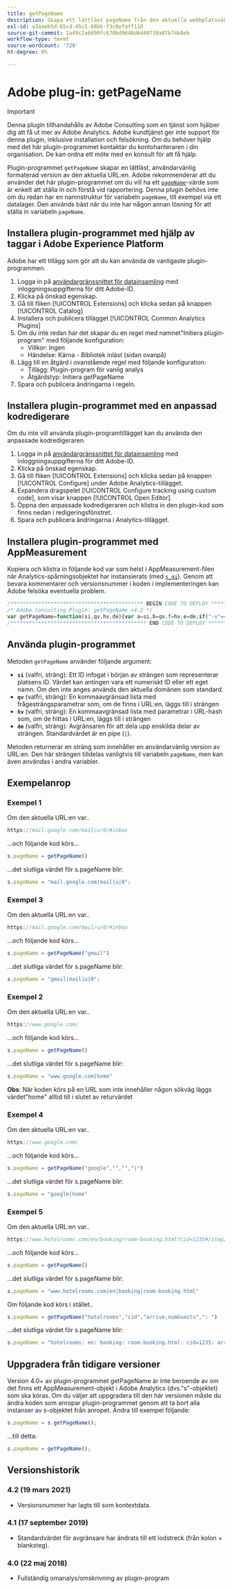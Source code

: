 ```yaml
---
title: getPageName
description: Skapa ett lättläst pageName från den aktuella webbplatssökvägen.
exl-id: a3aaeb5d-65cd-45c1-88bb-f3c0efaff110
source-git-commit: 1a49c2a6d90fc670bd0646d6d40738a87b74b8eb
workflow-type: tm+mt
source-wordcount: '728'
ht-degree: 0%

---
```


# Adobe plug-in: getPageName

>[!IMPORTANT]
>
>Denna plugin tillhandahålls av Adobe Consulting som en tjänst som hjälper dig att få ut mer av Adobe Analytics. Adobe kundtjänst ger inte support för denna plugin, inklusive installation och felsökning. Om du behöver hjälp med det här plugin-programmet kontaktar du kontohanteraren i din organisation. De kan ordna ett möte med en konsult för att få hjälp.

Plugin-programmet `getPageName` skapar en lättläst, användarvänlig formaterad version av den aktuella URL:en. Adobe rekommenderar att du använder det här plugin-programmet om du vill ha ett [`pageName`](../page-vars/pagename.md)-värde som är enkelt att ställa in och förstå vid rapportering. Denna plugin behövs inte om du redan har en namnstruktur för variabeln `pageName`, till exempel via ett datalager. Den används bäst när du inte har någon annan lösning för att ställa in variabeln `pageName`.

## Installera plugin-programmet med hjälp av taggar i Adobe Experience Platform

Adobe har ett tillägg som gör att du kan använda de vanligaste plugin-programmen.

1. Logga in på [användargränssnittet för datainsamling](https://experience.adobe.com/data-collection) med inloggningsuppgifterna för ditt Adobe-ID.
1. Klicka på önskad egenskap.
1. Gå till fliken [!UICONTROL Extensions] och klicka sedan på knappen [!UICONTROL Catalog]
1. Installera och publicera tillägget [!UICONTROL Common Analytics Plugins]
1. Om du inte redan har det skapar du en regel med namnet&quot;Initiera plugin-program&quot; med följande konfiguration:
   * Villkor: Ingen
   * Händelse: Kärna - Bibliotek inläst (sidan ovanpå)
1. Lägg till en åtgärd i ovanstående regel med följande konfiguration:
   * Tillägg: Plugin-program för vanlig analys
   * Åtgärdstyp: Initiera getPageName
1. Spara och publicera ändringarna i regeln.

## Installera plugin-programmet med en anpassad kodredigerare

Om du inte vill använda plugin-programtillägget kan du använda den anpassade kodredigeraren.

1. Logga in på [användargränssnittet för datainsamling](https://experience.adobe.com/data-collection) med inloggningsuppgifterna för ditt Adobe-ID.
1. Klicka på önskad egenskap.
1. Gå till fliken [!UICONTROL Extensions] och klicka sedan på knappen [!UICONTROL Configure] under Adobe Analytics-tillägget.
1. Expandera dragspelet [!UICONTROL Configure tracking using custom code], som visar knappen [!UICONTROL Open Editor].
1. Öppna den anpassade kodredigeraren och klistra in den plugin-kod som finns nedan i redigeringsfönstret.
1. Spara och publicera ändringarna i Analytics-tillägget.

## Installera plugin-programmet med AppMeasurement

Kopiera och klistra in följande kod var som helst i AppMeasurement-filen när Analytics-spårningsobjektet har instansierats (med [`s_gi`](../functions/s-gi.md)). Genom att bevara kommentarer och versionsnummer i koden i implementeringen kan Adobe felsöka eventuella problem.

```js
/******************************************* BEGIN CODE TO DEPLOY *******************************************/
/* Adobe Consulting Plugin: getPageName v4.2 */
var getPageName=function(si,qv,hv,de){var a=si,b=qv,f=hv,e=de;if("-v"===a)return{plugin:"getPageName",version:"4.2"};a:{if("undefined"!==typeof window.s_c_il){var d=0;for(var g;d<window.s_c_il.length;d++)if(g=window.s_c_il[d],g._c&&"s_c"===g._c){d=g;break a}}d=void 0}"undefined"!==typeof d&&(d.contextData.getPageName="4.2");var c=location.hostname,h=location.pathname.substring(1).split("/"),l=h.length,k=location.search.substring(1).split("&"),m=k.length;d=location.hash.substring(1).split("&");g=d.length;e=e?e:"|";a=a?a:c;b=b?b:"";f=f?f:"";if(1===l&&""===h[0])a=a+e+"home";else for(c=0;c<l;c++)a=a+e+decodeURIComponent(h[c]);if(b&&(1!==m||""!==k[0]))for(h=b.split(","),l=h.length,c=0;c<l;c++)for(b=0;b<m;b++)if(h[c]===k[b].split("=")[0]){a=a+e+decodeURIComponent(k[b]);break}if(f&&(1!==g||""!==d[0]))for(f=f.split(","),k=f.length,c=0;c<k;c++)for(b=0;b<g;b++)if(f[c]===d[b].split("=")[0]){a=a+e+decodeURIComponent(d[b]);break}return a.substring(a.length-e.length)===e?a.substring(0,a.length-e.length):a};
/******************************************** END CODE TO DEPLOY ********************************************/
```

## Använda plugin-programmet

Metoden `getPageName` använder följande argument:

* **`si`** (valfri, sträng): Ett ID infogat i början av strängen som representerar platsens ID. Värdet kan antingen vara ett numeriskt ID eller ett eget namn. Om den inte anges används den aktuella domänen som standard.
* **`qv`** (valfri, sträng): En kommaavgränsad lista med frågesträngsparametrar som, om de finns i URL:en, läggs till i strängen
* **`hv`** (valfri, sträng): En kommaavgränsad lista med parametrar i URL-hash som, om de hittas i URL:en, läggs till i strängen
* **`de`** (valfri, sträng): Avgränsaren för att dela upp enskilda delar av strängen. Standardvärdet är en pipe (`|`).

Metoden returnerar en sträng som innehåller en användarvänlig version av URL:en. Den här strängen tilldelas vanligtvis till variabeln `pageName`, men kan även användas i andra variabler.

## Exempelanrop

### Exempel 1

Om den aktuella URL:en var..

```js
https://mail.google.com/mail/u/0/#inbox
```

...och följande kod körs...

```js
s.pageName = getPageName()
```

...det slutliga värdet för s.pageName blir:

```js
s.pageName = "mail.google.com|mail|u|0";
```

### Exempel 3

Om den aktuella URL:en var..

```js
https://mail.google.com/mail/u/0/#inbox
```

...och följande kod körs...

```js
s.pageName = getPageName("gmail")
```

...det slutliga värdet för s.pageName blir:

```js
s.pageName = "gmail|mail|u|0";
```

### Exempel 2

Om den aktuella URL:en var..

```js
https://www.google.com/
```

...och följande kod körs...

```js
s.pageName = getPageName()
```

...det slutliga värdet för s.pageName blir:

```js
s.pageName = "www.google.com|home"
```

**Obs**: När koden körs på en URL som inte innehåller någon sökväg läggs värdet&quot;home&quot; alltid till i slutet av returvärdet

### Exempel 4

Om den aktuella URL:en var..

```js
https://www.google.com/
```

...och följande kod körs...

```js
s.pageName = getPageName("google","","","|")
```

...det slutliga värdet för s.pageName blir:

```js
s.pageName = "google|home"
```

### Exempel 5

Om den aktuella URL:en var..

```js
https://www.hotelrooms.com/en/booking/room-booking.html?cid=1235#/step2&arrive=2018-05-26&depart=2018-05-27&numGuests=2
```

...och följande kod körs...

```js
s.pageName = getPageName()
```

...det slutliga värdet för s.pageName blir:

```js
s.pageName = "www.hotelrooms.com|en|booking|room-booking.html"
```

Om följande kod körs i stället..

```js
s.pageName = getPageName("hotelrooms","cid","arrive,numGuests",": ")
```

...det slutliga värdet för s.pageName blir:

```js
s.pageName = "hotelrooms: en: booking: room-booking.html: cid=1235: arrive=2018-05-26: numGuests=2"
```

## Uppgradera från tidigare versioner

Version 4.0+ av plugin-programmet getPageName är inte beroende av om det finns ett AppMeasurement-objekt i Adobe Analytics (dvs.&quot;s&quot;-objektet) som ska köras.  Om du väljer att uppgradera till den här versionen måste du ändra koden som anropar plugin-programmet genom att ta bort alla instanser av s-objektet från anropet.
Ändra till exempel följande:

```js
s.pageName = s.getPageName();
```

...till detta:

```js
s.pageName = getPageName();
```

## Versionshistorik

### 4.2 (19 mars 2021)

* Versionsnummer har lagts till som kontextdata.

### 4.1 (17 september 2019)

* Standardvärdet för avgränsare har ändrats till ett lodstreck (från kolon + blanksteg).

### 4.0 (22 maj 2018)

* Fullständig omanalys/omskrivning av plugin-program
